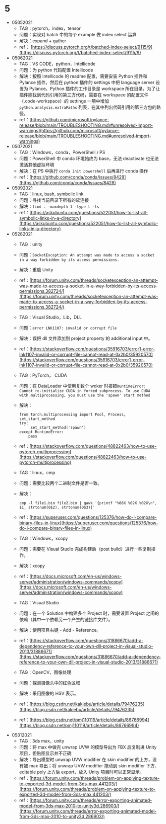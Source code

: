 # 5

* 05052021
  * TAG：pytorch，index，tensor
  * 问题：实现对 batch 中的每个 example 做 index select 运算
  * 解决：expand + gather
  * ref： [https://discuss.pytorch.org/t/batched-index-select/9115/9](https://discuss.pytorch.org/t/batched-index-select/9115/9)
* 05062021
  * TAG：VS CODE，python，Intellicode
  * 问题：为 python 代码配置 Intellicode 
  * 解决：按照 Intellicode 的 readme 配置，需要安装 Python 插件和 Pylance 插件，然后在 python 插件的 settings 中把 language server 设置为 Pylance。Python 插件的工作目录是 workspace 所在目录，为了让插件能找到代码引用的第三方代码，需要在 workspace 的配置文件（.code-workspace）的 settings 一项中增加 `python.analysis.extraPaths` 列表，在其中列出代码引用的第三方包的路径。
  * ref：[https://github.com/microsoft/pylance-release/blob/main/TROUBLESHOOTING.md\#unresolved-import-warnings](https://github.com/microsoft/pylance-release/blob/main/TROUBLESHOOTING.md#unresolved-import-warnings)
* 05072021
  * TAG：Windows，conda，PowerShell / PS
  * 问题：PowerShell 中 conda 环境始终为 base，无法 deactivate 也无法激活其他虚拟环境
  * 解决：在 PS 中执行 `conda init powershell` 后再进行 conda 操作
  * ref：[https://github.com/conda/conda/issues/8428](https://github.com/conda/conda/issues/8428)
* 05092021
  * TAG：linux, bash, symbolic link
  * 问题：寻找当前目录下所有的软连接
  * 解决：`find . -maxdepth 1 -type l -ls` 
  * ref：[https://askubuntu.com/questions/522051/how-to-list-all-symbolic-links-in-a-directory](https://askubuntu.com/questions/522051/how-to-list-all-symbolic-links-in-a-directory)
* 05282021
  * TAG：unity
  * 问题：`SocketException: An attempt was made to access a socket in a way forbidden by its access permissions.`  
  * 解决：重启 Unity
  * ref：[https://forum.unity.com/threads/socketexception-an-attempt-was-made-to-access-a-socket-in-a-way-forbidden-by-its-access-permissions.382724/](https://forum.unity.com/threads/socketexception-an-attempt-was-made-to-access-a-socket-in-a-way-forbidden-by-its-access-permissions.382724/)
  * TAG：Visual Studio，Lib，DLL
  * 问题：`error LNK1107: invalid or corrupt file` 
  * 解决：误把 dll 文件添加到 project property 的 additional input 中。
  * ref：[https://stackoverflow.com/questions/35916703/error1-error-lnk1107-invalid-or-corrupt-file-cannot-read-at-0x2b0/35920570](https://stackoverflow.com/questions/35916703/error1-error-lnk1107-invalid-or-corrupt-file-cannot-read-at-0x2b0/35920570)
  * TAG：PyTorch， CUDA
  * 问题：在 DataLoader 中使用复数个 woker 时报错`RuntimeError: Cannot re-initialize CUDA in forked subprocess. To use CUDA with multiprocessing, you must use the 'spawn' start method` 
  * 解决：

    ```text
    from torch.multiprocessing import Pool, Process, set_start_method
    try:
         set_start_method('spawn')
    except RuntimeError:
        pass
    ```

  * ref：[https://stackoverflow.com/questions/48822463/how-to-use-pytorch-multiprocessing](https://stackoverflow.com/questions/48822463/how-to-use-pytorch-multiprocessing)
  * TAG：linux，cmp
  * 问题：需要比较两个二进制文件是否一致。
  * 解决：

    ```text
    cmp -l file1.bin file2.bin | gawk '{printf "%08X %02X %02X\n", $1, strtonum(0$2), strtonum(0$3)}'
    ```

  * ref：[https://superuser.com/questions/125376/how-do-i-compare-binary-files-in-linux](https://superuser.com/questions/125376/how-do-i-compare-binary-files-in-linux)
  * TAG：Windows，xcopy
  * 问题：需要在 Visual Studio 完成构建后（post build）进行一些复制操作。
  * 解决：xcopy
  * ref：[https://docs.microsoft.com/en-us/windows-server/administration/windows-commands/xcopy](https://docs.microsoft.com/en-us/windows-server/administration/windows-commands/xcopy)
  * TAG：Visual Studio
  * 问题：在一个 Solution 中构建多个 Project 时，需要设置 Project 之间的依赖（其中一个依赖另一个产生的链接库文件）。
  * 解决：使用项目右键  - Add - Reference。
  * ref：[https://stackoverflow.com/questions/31886670/add-a-dependency-reference-to-your-own-dll-project-in-visual-studio-2013/31886671](https://stackoverflow.com/questions/31886670/add-a-dependency-reference-to-your-own-dll-project-in-visual-studio-2013/31886671)
  * TAG：OpenCV，图像处理
  * 问题：探测摄像头中的红色区域
  * 解决：采用图像的 HSV 表示。
  * ref：[https://blog.csdn.net/kakiebu/article/details/79476235](https://blog.csdn.net/kakiebu/article/details/79476235)
  * ref：[https://blog.csdn.net/pmj110119/article/details/86766994](https://blog.csdn.net/pmj110119/article/details/86766994)
* 05312021
  * TAG：3ds max，unity
  * 问题：将 max 中做完 unwrap UVW 的模型导出为 FBX 后复制进 Unity 项目，但贴图显示并不正确
  * 解决：导出模型时 unwrap UVW modifier 在 skin modifier 的上方，没有被 max 导出；将 unwrap UVW modifier 拖动到 skin modifier 下方、editable poly 上方后 export，放入 Unity 项目时可以正常显示。
  * ref：[https://forum.unity.com/threads/problem-on-applying-texture-to-exported-3d-model-from-3ds-max.441203/](https://forum.unity.com/threads/problem-on-applying-texture-to-exported-3d-model-from-3ds-max.441203/)
  * ref：[https://forum.unity.com/threads/error-exporting-animated-model-from-3ds-max-2010-to-unity3d.286903/](https://forum.unity.com/threads/error-exporting-animated-model-from-3ds-max-2010-to-unity3d.286903/)

